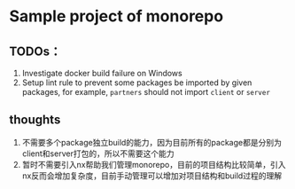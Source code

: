 # Sample project of monorepo

## TODOs：
1. Investigate docker build failure on Windows
2. Setup lint rule to prevent some packages be imported by given packages, for example, `partners` should not import `client` or `server`

## thoughts
1. 不需要多个package独立build的能力，因为目前所有的package都是分别为client和server打包的，所以不需要这个能力
2. 暂时不需要引入nx帮助我们管理monorepo，目前的项目结构比较简单，引入nx反而会增加复杂度，目前手动管理可以增加对项目结构和build过程的理解
